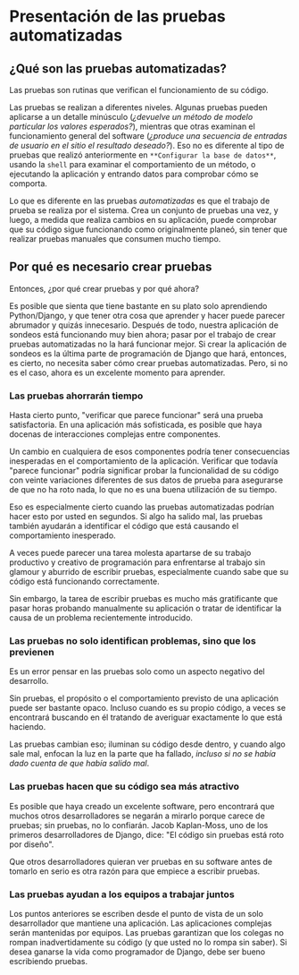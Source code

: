 # Presentación de las pruebas automatizadas

## ¿Qué son las pruebas automatizadas?

Las pruebas son rutinas que verifican el funcionamiento de su código.

Las pruebas se realizan a diferentes niveles. Algunas pruebas pueden aplicarse a un detalle minúsculo (_¿devuelve un método de modelo particular los valores esperados?_), mientras que otras examinan el funcionamiento general del software (_¿produce una secuencia de entradas de usuario en el sitio el resultado deseado?_). Eso no es diferente al tipo de pruebas que realizó anteriormente en `**Configurar la base de datos**`, usando la `shell` para examinar el comportamiento de un método, o ejecutando la aplicación y entrando datos para comprobar cómo se comporta.

Lo que es diferente en las pruebas _automatizadas_ es que el trabajo de prueba se realiza por el sistema. Crea un conjunto de pruebas una vez, y luego, a medida que realiza cambios en su aplicación, puede comprobar que su código sigue funcionando como originalmente planeó, sin tener que realizar pruebas manuales que consumen mucho tiempo.

## Por qué es necesario crear pruebas

Entonces, ¿por qué crear pruebas y por qué ahora?

Es posible que sienta que tiene bastante en su plato solo aprendiendo Python/Django, y que tener otra cosa que aprender y hacer puede parecer abrumador y quizás innecesario. Después de todo, nuestra aplicación de sondeos está funcionando muy bien ahora; pasar por el trabajo de crear pruebas automatizadas no la hará funcionar mejor. Si crear la aplicación de sondeos es la última parte de programación de Django que hará, entonces, es cierto, no necesita saber cómo crear pruebas automatizadas. Pero, si no es el caso, ahora es un excelente momento para aprender.

### Las pruebas ahorrarán tiempo

Hasta cierto punto, "verificar que parece funcionar" será una prueba satisfactoria. En una aplicación más sofisticada, es posible que haya docenas de interacciones complejas entre componentes.

Un cambio en cualquiera de esos componentes podría tener consecuencias inesperadas en el comportamiento de la aplicación. Verificar que todavía "parece funcionar" podría significar probar la funcionalidad de su código con veinte variaciones diferentes de sus datos de prueba para asegurarse de que no ha roto nada, lo que no es una buena utilización de su tiempo.

Eso es especialmente cierto cuando las pruebas automatizadas podrían hacer esto por usted en segundos. Si algo ha salido mal, las pruebas también ayudarán a identificar el código que está causando el comportamiento inesperado.

A veces puede parecer una tarea molesta apartarse de su trabajo productivo y creativo de programación para enfrentarse al trabajo sin glamour y aburrido de escribir pruebas, especialmente cuando sabe que su código está funcionando correctamente.

Sin embargo, la tarea de escribir pruebas es mucho más gratificante que pasar horas probando manualmente su aplicación o tratar de identificar la causa de un problema recientemente introducido.

### Las pruebas no solo identifican problemas, sino que los previenen

Es un error pensar en las pruebas solo como un aspecto negativo del desarrollo.

Sin pruebas, el propósito o el comportamiento previsto de una aplicación puede ser bastante opaco. Incluso cuando es su propio código, a veces se encontrará buscando en él tratando de averiguar exactamente lo que está haciendo.

Las pruebas cambian eso; iluminan su código desde dentro, y cuando algo sale mal, enfocan la luz en la parte que ha fallado, _incluso si no se había dado cuenta de que había salido mal_.

### Las pruebas hacen que su código sea más atractivo

Es posible que haya creado un excelente software, pero encontrará que muchos otros desarrolladores se negarán a mirarlo porque carece de pruebas; sin pruebas, no lo confiarán. Jacob Kaplan-Moss, uno de los primeros desarrolladores de Django, dice: "El código sin pruebas está roto por diseño".

Que otros desarrolladores quieran ver pruebas en su software antes de tomarlo en serio es otra razón para que empiece a escribir pruebas.

### Las pruebas ayudan a los equipos a trabajar juntos

Los puntos anteriores se escriben desde el punto de vista de un solo desarrollador que mantiene una aplicación. Las aplicaciones complejas serán mantenidas por equipos. Las pruebas garantizan que los colegas no rompan inadvertidamente su código (y que usted no lo rompa sin saber). Si desea ganarse la vida como programador de Django, debe ser bueno escribiendo pruebas.
